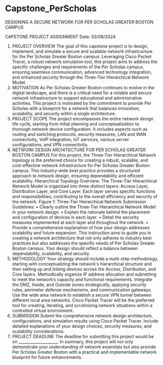 # Capstone_PerScholas
DESIGNING A SECURE NETWORK FOR PER SCHOLAS GREATER BOSTON CAMPUS

CAPSTONE PROJECT ASSIGNMENT
Date: 03/08/2024
1. PROJECT OVERVIEW
The goal of this capstone project is to design, implement, and simulate a secure and scalable network infrastructure for the Per Scholas Greater Boston campus. Leveraging Cisco Packet Tracer, a robust network simulation tool, this project aims to address the specific challenges and requirements of the Per Scholas campus, ensuring seamless communication, advanced technology integration, and enhanced security through the Three-Tier Hierarchical Network Model.
2. MOTIVATION
As Per Scholas Greater Boston continues to evolve in the digital landscape, and there is a critical need for a reliable and secure network infrastructure to support educational and administrative activities. This project is motivated by the commitment to provide Per Scholas with a blueprint for a network that balances innovation, scalability, and security within a single architecture.
3. PROJECT SCOPE
The project encompasses the entire network design life cycle, starting from initial planning and conceptualization to thorough network device configuration. It includes aspects such as routing and switching protocols, security measures, LAN and WAN connectivity, VoIP integration, IoT services, various server configurations, and VPN connectivity.
4. NETWORK DESIGN ARCHITECTURE FOR PER SCHOLAS GREATER BOSTON CAMPUS
For this project, the Three-Tier Hierarchical Network topology is the preferred choice for creating a robust, scalable, and cost-effective network infrastructure for Per Scholas Greater Boston campus. This industry-wide best practice provides a structured approach to network design, ensuring dependability and efficient scalability.
Hierarchical Topology Overview:
The Three-Tier Hierarchical Network Model is organized into three distinct layers: Access Layer, Distribution Layer, and Core Layer. Each layer serves specific functions and responsibilities, contributing to the overall efficiency and security of the network.
Figure 1: Three-Tier Hierarchical Network
Submission Guidelines:
• Clearly outline the Three-Tier Hierarchical Network Model in your network design.
• Explain the rationale behind the placement and configuration of devices in each layer.
• Detail the security measures implemented at each layer and throughout the network.
• Provide a comprehensive explanation of how your design addresses scalability and future expansion.
This instruction aims to guide you in creating a network architecture that not only adheres to industry best practices but also addresses the specific needs of Per Scholas Greater Boston campus. Your design should reflect a balance between dependability, scalability, and security.
5. METHODOLOGY
Your strategy should include a multi-step methodology, starting with conceptualizing the network's hierarchical structure and then setting up and linking devices across the Access, Distribution, and Core layers. Methodically organize IP address allocation and subnetting to meet the network’s capacity and functional requirements. Integrate the DMZ, Inside, and Outside zones strategically, applying security rules, perimeter defense mechanisms, and communication gateways.
Use the wide area network to establish a secure VPN tunnel between different local area networks. Cisco Packet Tracer will be the preferred tool for creating, iterating, and scrutinizing network situations within a controlled virtual environment.
6. SUBMISSION
Submit the comprehensive network design architecture, configurations, and simulation results using Cisco Packet Tracer. Include detailed explanations of your design choices, security measures, and scalability considerations.
7. PROJECT DEADLINE
The deadline for submitting this project would be on ____________________.
In summary, this project will not only demonstrate your understanding of network essentials but also provide Per Scholas Greater Boston with a practical and implementable network blueprint for future enhancements.

